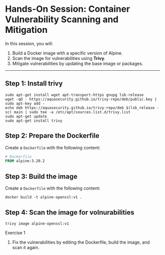 # Hands-On Session: Container Vulnerability Scanning and Mitigation

In this session, you will:
1. Build a Docker image with a specific version of Alpine.
2. Scan the image for vulnerabilities using **Trivy**.
3. Mitigate vulnerabilities by updating the base image or packages.

---

## Step 1: Install trivy
```
sudo apt-get install wget apt-transport-https gnupg lsb-release
wget -qO - https://aquasecurity.github.io/trivy-repo/deb/public.key | sudo apt-key add -
echo deb https://aquasecurity.github.io/trivy-repo/deb $(lsb_release -sc) main | sudo tee -a /etc/apt/sources.list.d/trivy.list
sudo apt-get update
sudo apt-get install trivy
```
## Step 2: Prepare the Dockerfile

Create a `Dockerfile` with the following content:

```Dockerfile
# Dockerfile
FROM alpine:3.20.2
```

## Step 3: Build the image

Create a `Dockerfile` with the following content:

```
docker build -t alpine-openssl:v1 .
```

## Step 4: Scan the image for volnurabilities
```
trivy image alpine-openssl:v1
```

Exercise 1
1. Fix the vulnerabilities by editing the Dockerfile, build the image, and scan it again.
